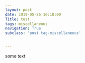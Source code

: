 ```yaml
---
layout: post
date: 2019-05-26 10:18:00
Title: test
tags: miscellaneous
navigation: True
subclass: 'post tag-miscellaneous'


---
```




some text
